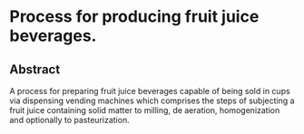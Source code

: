 # Process for producing fruit juice beverages.

## Abstract
A process for preparing fruit juice beverages capable of being sold in cups via dispensing vending machines which comprises the steps of subjecting a fruit juice containing solid matter to milling, de aeration, homogenization and optionally to pasteurization.